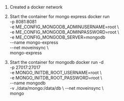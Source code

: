1. Created a docker network




2. Start the container for mongo express
docker run \
-p 8081:8081 \
-e ME_CONFIG_MONGODB_ADMINUSERNAME=root \    
-e ME_CONFIG_MONGODB_ADMINPASSWORD=root \    
-e ME_CONFIG_MONGODB_SERVER=mongodb \
--name mongo-express \
--net moveinsync \           
mongo-express

3. Start the container for mongodb
docker run -d \
-p 27017:27017 \
-e MONGO_INITDB_ROOT_USERNAME=root \    
-e MONGO_INITDB_ROOT_PASSWORD=root \    
--name mongodb \
-v ./data/mongo:/data/db \ 
--net moveinsync \           
mongo
